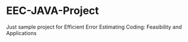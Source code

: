 # EEC-JAVA-Project
Just sample project for Efficient Error Estimating Coding: Feasibility and Applications
